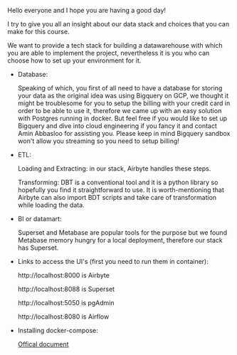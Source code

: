 Hello everyone and I hope you are having a good day!

I try to give you all an insight about our data stack and choices that you can make for this course.


We want to provide a tech stack for building a datawarehouse with which you are able to implement the project, nevertheless it is you who can choose how to set up your environment for it. 

- Database:
  
  Speaking of which, you first of all need to have a database for storing your data as the original idea was using Bigquery on GCP, we thought it might be troublesome for you to setup the billing with your credit card in order to be able to use it, therefore we came up with an easy solution with Postgres running in docker. But feel free if you would like to set up Bigquery and dive into cloud engineering if you fancy it and contact Amin Abbasloo for assisting you. Please keep in mind Bigquery sandbox won't allow you streaming so you need to setup billing!

- ETL:
  
  Loading and Extracting: in our stack, Airbyte handles these steps.
  
  Transforming: DBT is a conventional tool and it is a python library so hopefully you find it straightforward to use. It is worth-mentioning that Airbyte can also import BDT scripts and take care of transformation while loading the data.
  
- BI or datamart:
  
  Superset and Metabase are popular tools for the purpose but we found Metabase memory hungry for a local deployment, therefore our stack has Superset.  



- Links to access the UI's (first you need to run them in container):
  
  http://localhost:8000 is Airbyte

  http://localhost:8088 is Superset

  http://localhost:5050 is pgAdmin

  http://localhost:8080 is Airflow

- Installing docker-compose:

  [Offical document](https://docs.docker.com/compose/install/)

